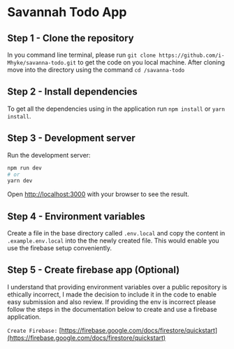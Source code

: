 # Savannah Todo App

## Step 1 - Clone the repository

In you command line terminal, please run `git clone https://github.com/i-Mhyke/savanna-todo.git` to get the code on you local machine.
After cloning move into the directory using the command `cd /savanna-todo`

## Step 2 - Install dependencies

To get all the dependencies using in the application run `npm install` or `yarn install`.

## Step 3 - Development server

Run the development server:

```bash
npm run dev
# or
yarn dev
```

Open [http://localhost:3000](http://localhost:3000) with your browser to see the result.

## Step 4 - Environment variables

Create a file in the base directory called `.env.local` and copy the content in `.example.env.local` into the the newly created file.
This would enable you use the firebase setup conveniently.

## Step 5 - Create firebase app (Optional)

I understand that providing environment variables over a public repository is ethically incorrect, I made the decision to include it in the code to enable easy
submission and also review. If providing the env is incorrect please follow the steps in the documentation below to create and use a firebase application.

`Create Firebase:` [https://firebase.google.com/docs/firestore/quickstart](https://firebase.google.com/docs/firestore/quickstart)
